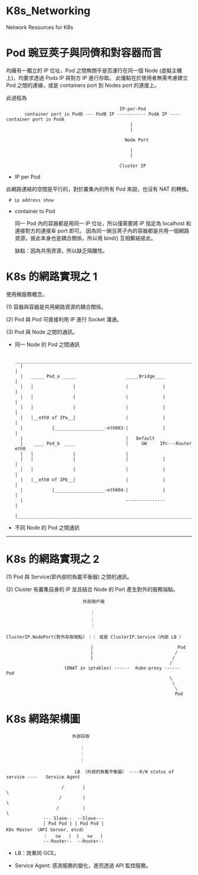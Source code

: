 # K8s_Networking
Network Resources for K8s

# Pod 豌豆莢子與同儕和對容器而言

均擁有一獨立的 IP 位址，Pod 之間無關乎是否運行在同一個 Node (虛擬主機上)，均要求透過 Pods IP 與對方 IP 進行存取。
此優點在於使用者無需考慮建立 Pod 之間的連線，或是 containers port 到 Nodes port 的連接上。

此過程為 



                                               IP-per-Pod
           container port in PodB --- PodB IP ----------- PodA IP ---- container port in PodA
                                                   |
                                                   |
                                                   
                                                 Node Port
                                                 
                                                   |
                                                   |
                                                  
                                               Cluster IP
                                                   
                                                   
* IP per Pod 

 此網路連結的空間是平行的，對於叢集內的所有 Pod 來說，也沒有 NAT 的轉換。
 
     # ip address show
 
* container to Pod

  同一 Pod 內的容器都是用同一 IP 位址，所以僅需要將 IP 指定為 localhost 和連接對方的連接阜 port 即可。
  因為同一豌豆莢子內的容器都是共用一個網路資源，彼此本身也是耦合關係，所以用 bind() 互相繫結彼此。
  
  缺點：因為共用資源，所以缺乏隔離性。
  
 
 # K8s 的網路實現之 1
 
 使用微服務概念。
 
 (1) 容器與容器是共用網路資源的耦合關係。
 
 (2) Pod 與 Pod 可直接利用 IP 進行 Socket 溝通。
 
 (3) Pod 與 Node 之間的通訊。
 
   * 同一 Node 的 Pod 之間通訊
   
            ____________________________________________________________________
           |                                                                   |
           |   _____ Pod_a _____                   _____Bridge____             |
           |   |               |                   |             |             |
           |   |               |                   |             |             |
           |   |               |                   |             |             |
           |   |__eth0 of IPa__|                   |             |             |
           |           |___________________-eth003-|             |             |
           |                                       |   Default          
           |    ____ Pod_b  ____                   |     GW     IPc---Router eth0
           |   |               |                   |             
           |   |               |                   |             |             |
           |   |               |                   |             |             |
           |   |__eth0 of IPb__|                   |             |             |
           |           |___________________-eth004-|             |             |
           |                                       ---------------             |
           |___________________________________________________________________|
     
     
     
   * 不同 Node 的 Pod 之間通訊
     
-------------------------------------------------

 # K8s 的網路實現之 2
 
 (1) Pod 與 Service(即內部的負載平衡器) 之間的通訊。
 
 (2) Cluster 有叢集自身的 IP 並且結合 Node 的 Port 產生對外的服務端點。
 
 
                                 外部用戶端
                            
                                    ｜
                                    ｜
                                    ｜
                               
    ClusterIP.NodePort(對外存取端點) ｜｜ 或是 ClusterIP.Service（內部 LB ）
                                                       
                                    |                                Pod
                                    |                               /
                                    |                              /
                                                                  /
                          (DNAT in iptables) ------  Kube-proxy ------  Pod
                                                                  \
                                                                   \
                                                                    \
                                                                    Pod
                                                               
 
 
 # K8s 網路架構圖
 
 

                             外部存取

                                ｜
                                ｜
                                ｜

                              LB （外部的負載平衡器） ----R/W status of service ----   Service Agent

                         /       |                                                     \
                        /        |                                                      \
                       /         |                                                       \
                  --- Slave--  --Slave---                                       
                  | Pod Pod | | Pod Pod |                                      K8s Master （API Server, etcd）
                  ｜   sw   |  |   sw   |
                  ---Router--  --Router-- 


  * LB：效果同 GCE。
  
  * Service Agent: 感測服務的變化，進而透過 API 監控服務。

